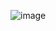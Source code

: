 ![image](https://github.com/AyushSaxena15022002/CodeMutant/assets/109613258/d3fb912c-f015-41ae-b8a5-550ae2464f6f)
